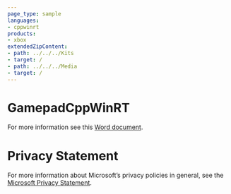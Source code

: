 ```yaml
---
page_type: sample
languages:
- cppwinrt
products:
- xbox
extendedZipContent:
- path: ../../../Kits
- target: /
- path: ../../../Media
- target: /
---
```

# GamepadCppWinRT
For more information see this [Word document](Readme.docx).
# Privacy Statement
For more information about Microsoft’s privacy policies in general, see the [Microsoft Privacy Statement](https://privacy.microsoft.com/en-us/privacystatement/).
